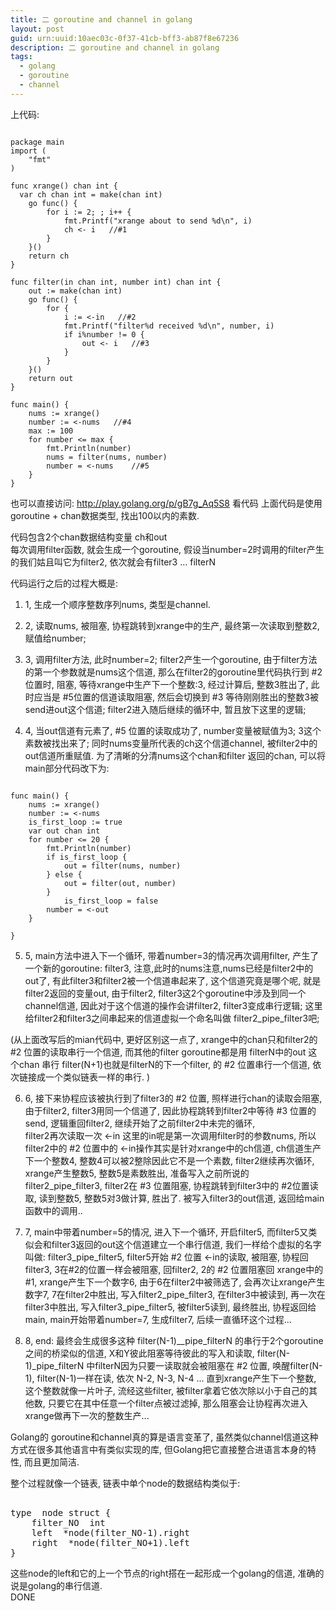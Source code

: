 ```yaml
---
title: 二 goroutine and channel in golang
layout: post
guid: urn:uuid:10aec03c-0f37-41cb-bff3-ab87f8e67236
description: 二 goroutine and channel in golang
tags:
  - golang
  - goroutine
  - channel
---
```



上代码:
<pre><code>
package main
import (
	"fmt"
)

func xrange() chan int {
  var ch chan int = make(chan int)
	go func() {
		for i := 2; ; i++ {
			fmt.Printf("xrange about to send %d\n", i)
			ch <- i   //#1
		}
	}()
	return ch
}

func filter(in chan int, number int) chan int {
	out := make(chan int)
	go func() {
		for {
			i := <-in   //#2
			fmt.Printf("filter%d received %d\n", number, i)
			if i%number != 0 {
				out <- i   //#3
			}
		}
	}()
	return out
}

func main() {
	nums := xrange()
	number := <-nums   //#4
	max := 100
	for number <= max {
		fmt.Println(number)
		nums = filter(nums, number)
		number = <-nums    //#5
	}
}
</code></pre>  
也可以直接访问:   http://play.golang.org/p/gB7g_Aq5S8 看代码
上面代码是使用goroutine + chan数据类型, 找出100以内的素数.  

代码包含2个chan数据结构变量 ch和out  
每次调用filter函数, 就会生成一个goroutine,  假设当number=2时调用的filter产生的我们姑且叫它为filter2, 依次就会有filter3 ... filterN  


代码运行之后的过程大概是:  



1. 1, 生成一个顺序整数序列nums, 类型是channel.  

2. 2, 读取nums, 被阻塞, 协程跳转到xrange中的生产, 最终第一次读取到整数2, 赋值给number;  

3. 3, 调用filter方法, 此时number=2;  filter2产生一个goroutine, 由于filter方法的第一个参数就是nums这个信道, 那么在filter2的goroutine里代码执行到  #2位置时, 阻塞, 等待xrange中生产下一个整数:3, 经过计算后, 整数3胜出了, 此时应当是 #5位置的信道读取阻塞, 然后会切换到 #3 等待刚刚胜出的整数3被send进out这个信道;  filter2进入随后继续的循环中, 暂且放下这里的逻辑;   


4. 4, 当out信道有元素了, #5 位置的读取成功了,  number变量被赋值为3;  3这个素数被找出来了;  同时nums变量所代表的ch这个信道channel,  被filter2中的out信道所重赋值.   为了清晰的分清nums这个chan和filter 返回的chan, 可以将main部分代码改下为:  
<pre><code>
func main() {
	nums := xrange()
	number := <-nums
	is_first_loop := true
	var out chan int
	for number <= 20 {
		fmt.Println(number)
		if is_first_loop {
		    out = filter(nums, number)
		} else {
		    out = filter(out, number)
		}
	        is_first_loop = false
		number = <-out
	}
	
}
</code></pre>  


5. 5, main方法中进入下一个循环,  带着number=3的情况再次调用filter,   产生了一个新的goroutine: filter3,  注意,此时的nums注意,nums已经是filter2中的out了, 有此filter3和filter2被一个信道串起来了, 这个信道究竟是哪个呢, 就是filter2返回的变量out,  由于filter2,  filter3这2个goroutine中涉及到同一个channel信道, 因此对于这个信道的操作会讲filter2, filter3变成串行逻辑;  这里给filter2和filter3之间串起来的信道虚拟一个命名叫做 filter2_pipe_filter3吧;    

(从上面改写后的mian代码中,  更好区别这一点了,  xrange中的chan只和filter2的 #2 位置的读取串行一个信道,  而其他的filter goroutine都是用 filterN中的out 这个chan 串行 filter(N+1)也就是filterN的下一个filter, 的 #2 位置串行一个信道, 依次链接成一个类似链表一样的串行. )




6. 6, 接下来协程应该被执行到了filter3的 #2 位置,  照样进行chan的读取会阻塞, 由于filter2, filter3用同一个信道了, 因此协程跳转到filter2中等待 #3 位置的send,  逻辑重回filter2,  继续开始了之前filter2中未完的循环,  
filter2再次读取一次  <-in  这里的in呢是第一次调用filter时的参数nums,  所以filter2中的 #2 位置中的 <-in操作其实是针对xrange中的ch信道, ch信道生产下一个整数4, 整数4可以被2整除因此它不是一个素数,  filter2继续再次循环, xrange产生整数5, 整数5是素数胜出, 准备写入之前所说的 filter2_pipe_filter3, filter2在 #3 位置阻塞,  协程跳转到filter3中的 #2位置读取, 读到整数5,  整数5对3做计算, 胜出了. 被写入filter3的out信道, 返回给main函数中的调用..    


7. 7, main中带着number=5的情况, 进入下一个循环,  开启filter5,  而filter5又类似会和filter3返回的out这个信道建立一个串行信道, 我们一样给个虚拟的名字叫做:  filter3_pipe_filter5,  filter5开始 #2 位置 <-in的读取, 被阻塞, 协程回filter3, 3在#2的位置一样会被阻塞, 回filter2,  2的 #2 位置阻塞回 xrange中的#1, xrange产生下一个数字6,  由于6在filter2中被筛选了, 会再次让xrange产生数字7,  7在filter2中胜出, 写入filter2_pipe_filter3, 在filter3中被读到, 再一次在filter3中胜出, 写入filter3_pipe_filter5, 被filter5读到, 最终胜出,  协程返回给main,  main开始带着number=7,  生成filter7,  后续一直循环这个过程...  


8. 8, end: 最终会生成很多这种 filter(N-1)__pipe_filterN 的串行于2个goroutine之间的桥梁似的信道, X和Y彼此阻塞等待彼此的写入和读取,
filter(N-1)_pipe_filterN  中filterN因为只要一读取就会被阻塞在 #2 位置, 唤醒filter(N-1), filter(N-1)一样在读, 依次 N-2, N-3, N-4 ... 直到xrange产生下一个整数,  这个整数就像一片叶子, 流经这些filter, 被filter拿着它依次除以小于自己的其他数,  只要它在其中任意一个filter点被过滤掉,  那么阻塞会让协程再次进入xrange做再下一次的整数生产...  

Golang的 goroutine和channel真的算是语言变革了,  虽然类似channel信道这种方式在很多其他语言中有类似实现的库,  但Golang把它直接整合进语言本身的特性, 而且更加简洁.  

整个过程就像一个链表,  链表中单个node的数据结构类似于:  

<pre></code>
type  node struct {
    filter_NO  int
    left  *node(filter_NO-1).right
    right  *node(filter_NO+1).left
}
</code></pre>  

这些node的left和它的上一个节点的right搭在一起形成一个golang的信道, 准确的说是golang的串行信道.  
DONE
